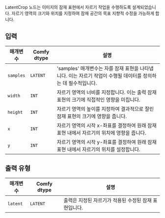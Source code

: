 
LatentCrop 노드는 이미지의 잠재 표현에서 자르기 작업을 수행하도록 설계되었습니다. 자르기 영역의 크기와 위치를 지정하여 잠재 공간의 목표 지향적 수정을 가능하게 합니다.

## 입력

| 매개변수 | Comfy dtype | 설명 |
|-----------|-------------|-------------|
| `samples` | `LATENT`    | 'samples' 매개변수는 자를 잠재 표현을 나타냅니다. 이는 자르기 작업이 수행될 데이터를 정의하는 데 필수적입니다. |
| `width`   | `INT`       | 자르기 영역의 너비를 지정합니다. 이는 출력 잠재 표현의 크기에 직접적인 영향을 미칩니다. |
| `height`  | `INT`       | 자르기 영역의 높이를 지정하여 결과적으로 잘린 잠재 표현의 크기에 영향을 줍니다. |
| `x`       | `INT`       | 자르기 영역의 시작 x-좌표를 결정하여 원래 잠재 표현 내에서 자르기의 위치에 영향을 줍니다. |
| `y`       | `INT`       | 자르기 영역의 시작 y-좌표를 결정하여 원래 잠재 표현 내에서 자르기의 위치를 설정합니다. |

## 출력 유형

| 매개변수 | Comfy dtype | 설명 |
|-----------|-------------|-------------|
| `latent`  | `LATENT`    | 출력은 지정된 자르기가 적용된 수정된 잠재 표현입니다. |
